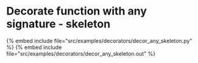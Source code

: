 # Decorate function with any signature - skeleton

{% embed include file="src/examples/decorators/decor_any_skeleton.py" %}
{% embed include file="src/examples/decorators/decor_any_skeleton.out" %}





